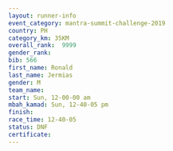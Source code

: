 ```yaml
---
layout: runner-info 
event_category: mantra-summit-challenge-2019 
country: PH
category_km: 35KM 
overall_rank:  9999
gender_rank: 
bib: 566
first_name: Ronald
last_name: Jermias
gender: M
team_name: 
start: Sun, 12-00-00 am
mbah_kamad: Sun, 12-40-05 pm
finish: 
race_time: 12-40-05
status: DNF
certificate: 
---
```


